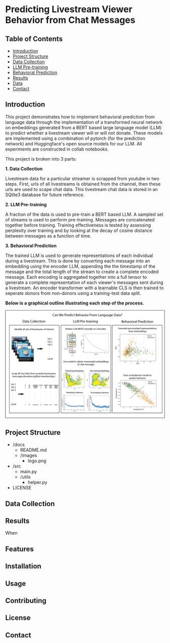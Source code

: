 # Predicting Livestream Viewer Behavior from Chat Messages

## Table of Contents
- [Introduction](#introduction)
- [Project Structure](#project-structure)
- [Data Collection](#Data-Collection)
- [LLM Pre-training](#LLM-Pre--training)
- [Behavioral Prediction](#Behavioral-Prediction)
- [Results](#Results)
- [Data](#data)
- [Contact](#contact)

## Introduction

This project demonstrates how to implement behavioral prediction from language data through the implementation of a transformed neural network on embeddings generated from a BERT based large language model (LLM) to predict whether a livestream viewer will or will not donate. These models are implemented using a combination of pytorch (for the prediction network) and Huggingface's open source models for our LLM. All experiments are constructed in collab notebooks.

This project is broken into 3 parts:

**1. Data Collection**

Livestream data for a particular streamer is scrapped from youtube in two steps. First, urls of all livestreams is obtained from the channel, then these urls are used to scape chat data. This livestream chat data is stored in an SQlite3 database for future reference.

**2. LLM Pre-training**

A fraction of the data is used to pre-train a BERT based LLM. A sampled set of streams is used to perform pre-training. Messages are concatenated together before training. Training effectiveness is tested by assessing perplexity over training and by looking at the decay of cosine distance between messages as a function of time.

**3. Behavioral Prediction**

The trained LLM is used to generate representations of each individual during a livestream. This is done by converting each message into an embedding using the encoder LLM, appending the the timestamp of the message and the total length of the stream to create a complete encoded message. Each encoding is aggregated together into a full tensor to generate a complete representation of each viewer's messages sent during a livestream. An encoder transformer with a learnable CLS is then trained to seperate donors from non-donors using a training-test data split.


**Below is a graphical outline illustrating each step of the process.**

![Graphical Outline](Images/ProjectoutlineLQ.png)





## Project Structure
- /docs
  - README.md
  - /images
    - logo.png
- /src
  - main.py
  - /utils
    - helper.py
- LICENSE

## Data Collection



## Results

When 

## Features
## Installation
## Usage


## Contributing
## License
## Contact
